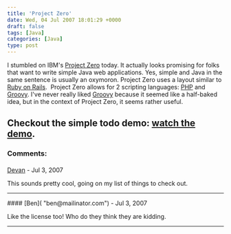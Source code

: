 ```yaml
---
title: 'Project Zero'
date: Wed, 04 Jul 2007 18:01:29 +0000
draft: false
tags: [Java]
categories: [Java]
type: post
---
```


I stumbled on IBM's [Project Zero](http://www.projectzero.org/wiki/bin/view/) today. It actually looks promising for folks that want to write simple Java web applications. Yes, simple and Java in the same sentence is usually an oxymoron. Project Zero uses a layout similar to [Ruby on Rails](http://www.rubyonrails.org/).  Project Zero allows for 2 scripting languages: [PHP](http://www.php.net/) and [Groovy](http://groovy.codehaus.org/). I've never really liked [Groovy](http://groovy.codehaus.org/) because it seemed like a half-baked idea, but in the context of Project Zero, it seems rather useful.

Checkout the simple todo demo: [watch the demo](http://www.projectzero.org/wiki/bin/view/Documentation/CoreGettingStartedTutorialDemo).
---
### Comments:
####
[Devan](http://dgoodwin.dangerouslyinc.com "dgoodwin@dangerouslyinc.com") - <time datetime="2007-07-04 15:04:08">Jul 3, 2007</time>

This sounds pretty cool, going on my list of things to check out.
<hr />
####
[Ben]( "ben@mailinator.com") - <time datetime="2007-07-04 19:04:54">Jul 3, 2007</time>

Like the license too! Who do they think they are kidding.
<hr />
